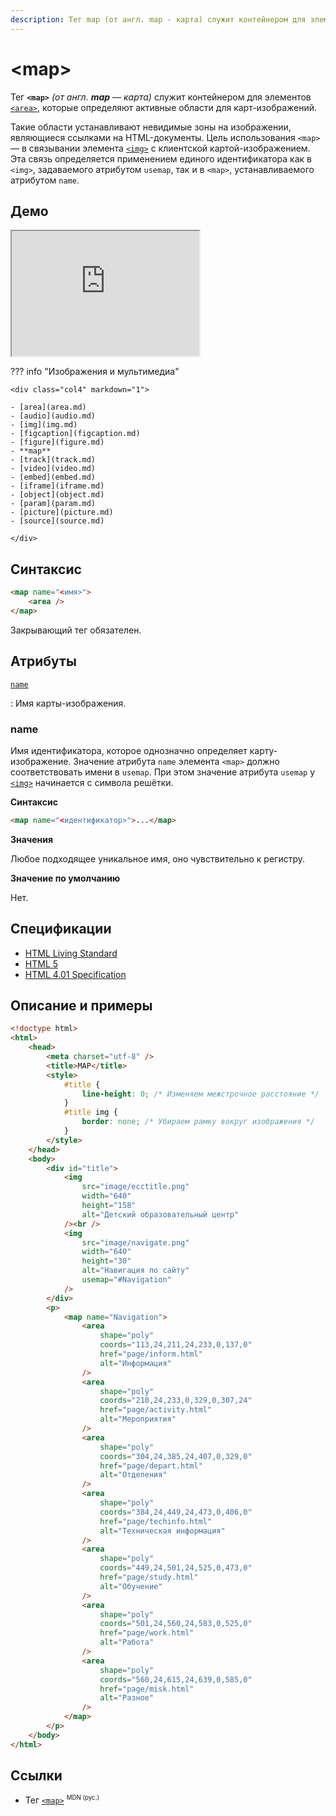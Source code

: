 ```yaml
---
description: Тег map (от англ. map - карта) служит контейнером для элементов area, которые определяют активные области для карт-изображений
---
```


# &lt;map&gt;

Тег **`<map>`** _(от англ. **map** — карта)_ служит контейнером для элементов [`<area>`](area.md), которые определяют активные области для карт-изображений.

Такие области устанавливают невидимые зоны на изображении, являющиеся ссылками на HTML-документы. Цель использования `<map>` — в связывании элемента [`<img>`](img.md) с клиентской картой-изображением. Эта связь определяется применением единого идентификатора как в `<img>`, задаваемого атрибутом `usemap`, так и в `<map>`, устанавливаемого атрибутом `name`.

## Демо

<iframe class="interactive is-tabbed-standard-height" height="200" src="https://interactive-examples.mdn.mozilla.net/pages/tabbed/map.html" title="MDN Web Docs Interactive Example" loading="lazy" data-readystate="complete"></iframe>

??? info "Изображения и мультимедиа"

    <div class="col4" markdown="1">

    - [area](area.md)
    - [audio](audio.md)
    - [img](img.md)
    - [figcaption](figcaption.md)
    - [figure](figure.md)
    - **map**
    - [track](track.md)
    - [video](video.md)
    - [embed](embed.md)
    - [iframe](iframe.md)
    - [object](object.md)
    - [param](param.md)
    - [picture](picture.md)
    - [source](source.md)

    </div>

## Синтаксис

```html
<map name="<имя>">
    <area />
</map>
```

Закрывающий тег обязателен.

## Атрибуты

[`name`](#name)

: Имя карты-изображения.

### name

Имя идентификатора, которое однозначно определяет карту-изображение. Значение атрибута `name` элемента `<map>` должно соответствовать имени в `usemap`. При этом значение атрибута `usemap` у [`<img>`](img.md) начинается с символа решётки.

**Синтаксис**

```html
<map name="<идентификатор>">...</map>
```

**Значения**

Любое подходящее уникальное имя, оно чувствительно к регистру.

**Значение по умолчанию**

Нет.

## Спецификации

-   [HTML Living Standard](https://html.spec.whatwg.org/multipage/embedded-content.html#the-map-element)
-   [HTML 5](http://www.w3.org/TR/html5/embedded-content-0.html#the-map-element)
-   [HTML 4.01 Specification](http://www.w3.org/TR/html401/struct/objects.html#h-13.6.1)

## Описание и примеры

```html
<!doctype html>
<html>
    <head>
        <meta charset="utf-8" />
        <title>MAP</title>
        <style>
            #title {
                line-height: 0; /* Изменяем межстрочное расстояние */
            }
            #title img {
                border: none; /* Убираем рамку вокруг изображения */
            }
        </style>
    </head>
    <body>
        <div id="title">
            <img
                src="image/ecctitle.png"
                width="640"
                height="158"
                alt="Детский образовательный центр"
            /><br />
            <img
                src="image/navigate.png"
                width="640"
                height="30"
                alt="Навигация по сайту"
                usemap="#Navigation"
            />
        </div>
        <p>
            <map name="Navigation">
                <area
                    shape="poly"
                    coords="113,24,211,24,233,0,137,0"
                    href="page/inform.html"
                    alt="Информация"
                />
                <area
                    shape="poly"
                    coords="210,24,233,0,329,0,307,24"
                    href="page/activity.html"
                    alt="Мероприятия"
                />
                <area
                    shape="poly"
                    coords="304,24,385,24,407,0,329,0"
                    href="page/depart.html"
                    alt="Отделения"
                />
                <area
                    shape="poly"
                    coords="384,24,449,24,473,0,406,0"
                    href="page/techinfo.html"
                    alt="Техническая информация"
                />
                <area
                    shape="poly"
                    coords="449,24,501,24,525,0,473,0"
                    href="page/study.html"
                    alt="Обучение"
                />
                <area
                    shape="poly"
                    coords="501,24,560,24,583,0,525,0"
                    href="page/work.html"
                    alt="Работа"
                />
                <area
                    shape="poly"
                    coords="560,24,615,24,639,0,585,0"
                    href="page/misk.html"
                    alt="Разное"
                />
            </map>
        </p>
    </body>
</html>
```

## Ссылки

-   Тег [`<map>`](https://developer.mozilla.org/ru/docs/Web/HTML/Element/map) <sup><small>MDN (рус.)</small></sup>
